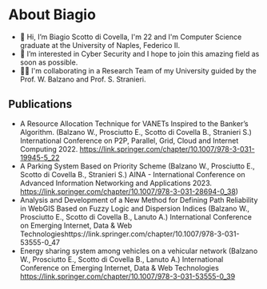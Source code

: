 # About Biagio

- 👋 Hi, I’m Biagio Scotto di Covella, I'm 22 and I'm Computer Science graduate at the University of Naples, Federico II.
- 👀 I’m interested in Cyber Security and I hope to join this amazing field as soon as possible.
- 👨‍💻 I'm collaborating in a Research Team of my University guided by the Prof. W. Balzano and Prof. S. Stranieri.


## Publications

* A Resource Allocation Technique for VANETs Inspired to the Banker’s Algorithm. (Balzano W., Prosciutto E., Scotto di Covella B., Stranieri S.) International Conference on P2P, Parallel, Grid, Cloud and Internet Computing 2022. https://link.springer.com/chapter/10.1007/978-3-031-19945-5_22 
* A Parking System Based on Priority Scheme (Balzano W., Prosciutto E., Scotto di Covella B., Stranieri S.) AINA - International Conference on Advanced Information Networking and Applications 2023. https://link.springer.com/chapter/10.1007/978-3-031-28694-0_38)
* Analysis and Development of a New Method for Defining Path Reliability in WebGIS Based on Fuzzy Logic and Dispersion Indices (Balzano W., Prosciutto E., Scotto di Covella B., Lanuto A.) International Conference on Emerging Internet, Data & Web Technologieshttps://link.springer.com/chapter/10.1007/978-3-031-53555-0_47
* Energy sharing system among vehicles on a vehicular network (Balzano W., Prosciutto E., Scotto di Covella B., Lanuto A.) International Conference on Emerging Internet, Data & Web Technologies https://link.springer.com/chapter/10.1007/978-3-031-53555-0_39

